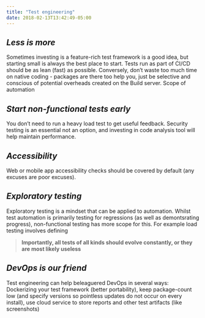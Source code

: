 ```yaml
---
title: "Test engineering"
date: 2018-02-13T13:42:49-05:00
---
```

## _Less is more_
Sometimes investing is a feature-rich test framework is a good idea, but starting small is always the best place to start. Tests run as part of CI/CD should be as lean (fast) as possible. Conversely, don’t waste too much time on native coding - packages are there too help you, just be selective and conscious of potential overheads created on the Build server. Scope of automation

## _Start non-functional tests early_
You don’t need to run a heavy load test to get useful feedback. Security testing is an essential not an option, and investing in code analysis tool will help maintain  performance.

## _Accessibility_
Web or mobile app accessibility checks should be covered by default (any excuses are poor excuses). 

## _Exploratory testing_
Exploratory testing is a mindset that can be applied to automation. Whilst test automation is primarily testing for regressions (as well as demontsrating progress), non-functional testing has more scope for this. For example load testing involves defining

> **Importantly, all tests of all kinds should evolve constantly, or they are most likely useless**

## _DevOps is our friend_
Test engineering can help beleaguered DevOps in several ways: Dockerizing your test framework (better portability), keep package-count low (and specify versions so pointless updates do not occur on every install), use cloud service to store reports and other test artifacts (like screenshots)

